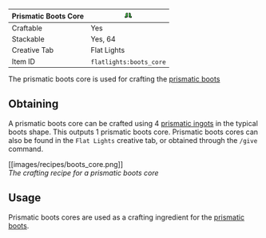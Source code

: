 | Prismatic Boots Core | <img src="images/gifs/boots_core.gif" width="16" alt=""/> |
|----------------------|-----------------------------------------------------------|
| Craftable            | Yes                                                       |
| Stackable            | Yes, 64                                                   |
| Creative Tab         | Flat Lights                                               |
| Item ID              | `flatlights:boots_core`                                   |

The prismatic boots core is used for crafting the [prismatic boots](Prismatic-Boots)

## Obtaining
A prismatic boots core can be crafted using 4 [prismatic ingots](Prismatic-Ingot) in the typical boots shape. This outputs 1 prismatic boots core. Prismatic boots cores can also be found in the `Flat Lights` creative tab, or obtained through the `/give` command.

[[images/recipes/boots_core.png]]  
*The crafting recipe for a prismatic boots core*

## Usage
Prismatic boots cores are used as a crafting ingredient for the [prismatic boots](Prismatic-Boots).
